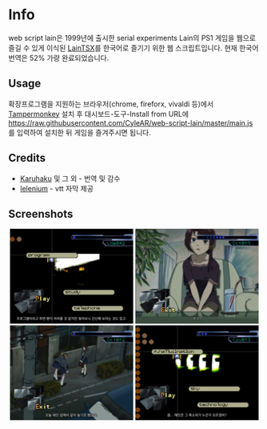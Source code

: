 # Info
web script lain은 1999년에 출시한 serial experiments Lain의 PS1 게임을 웹으로 즐길 수 있게 이식된 [LainTSX](https://github.com/ad044/lainTSX)를 한국어로 즐기기 위한 웹 스크립트입니다.
현재 한국어 번역은 52% 가량 완료되었습니다.

## Usage
확장프로그램을 지원하는 브라우저(chrome, fireforx, vivaldi 등)에서 [Tampermonkey](https://www.tampermonkey.net) 설치 후 대시보드-도구-Install from URL에 https://raw.githubusercontent.com/CyleAR/web-script-lain/master/main.js 를 입력하여 설치한 뒤 게임을 즐겨주시면 됩니다.

## Credits
* [Karuhaku](https://twitter.com/karuhaku) 및 그 외 - 번역 및 감수
* [lelenium](https://github.com/lelenium) - vtt 자막 제공

## Screenshots
<p align="center">
  <img src="Screenshots/1.png" width="49%">
  <img src="Screenshots/3.png" width="49%">
  <img src="Screenshots/4.png" width="49%">
  <img src="Screenshots/2.png" width="49%">
</p>
